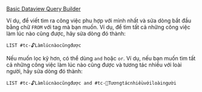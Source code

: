 [Basic Dataview Query Builder](https://s-blu.github.io/basic-dataview-query-builder/)

Ví dụ, để viết tìm ra công việc phu hợp với mình nhất và sửa dòng bắt đầu bằng chữ `FROM` với tag mà bạn muốn. Ví dụ, để tìm tất cả những công việc làm lúc nào cũng được, hãy sửa dòng đó thành:
```
LIST #tc-🔓Làmlúcnàocũngđược 
```

Nếu muốn lọc kỹ hơn, có thể dùng `and` hoặc `or`. Ví dụ, nếu bạn muốn tìm tất cả những công việc làm lúc nào cũng được và tương tác nhiều với loài người, hãy sửa dòng đó thành:
```
LIST #tc-🔓Làmlúcnàocũngđược and #tc-🥳Tươngtácnhiềuvớiloàingười 
```